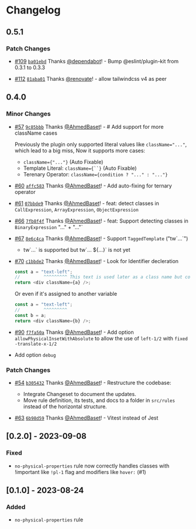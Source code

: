 # Changelog

## 0.5.1

### Patch Changes

- [#109](https://github.com/AhmedBaset/eslint-plugin-rtl-friendly/pull/109) [`ba01ebd`](https://github.com/AhmedBaset/eslint-plugin-rtl-friendly/commit/ba01ebd922366d0ed25d2d7853bf8c9e805354e6) Thanks [@dependabot](https://github.com/apps/dependabot)! - Bump @eslint/plugin-kit from 0.3.1 to 0.3.3

- [#112](https://github.com/AhmedBaset/eslint-plugin-rtl-friendly/pull/112) [`81aba01`](https://github.com/AhmedBaset/eslint-plugin-rtl-friendly/commit/81aba01f877804c036b19cac8afe68bf01c5605f) Thanks [@renovate](https://github.com/apps/renovate)! - allow tailwindcss v4 as peer

## 0.4.0

### Minor Changes

- [#57](https://github.com/AhmedBaset/eslint-plugin-rtl-friendly/pull/57) [`9c85bbb`](https://github.com/AhmedBaset/eslint-plugin-rtl-friendly/commit/9c85bbb0e288ade8a470282ab7a63c6f52bab613) Thanks [@AhmedBaset](https://github.com/AhmedBaset)! - # Add support for more className cases

  Previously the plugin only supported literal values like `className="..."`, which lead to a big miss, Now it supports more cases:

  - `className={"..."}` (Auto Fixable)
  - Template Literal: ` className={``} ` (Auto Fixable)
  - Terenary Operator: `className={condition ? "..." : "..."}`

- [#60](https://github.com/AhmedBaset/eslint-plugin-rtl-friendly/pull/60) [`affc583`](https://github.com/AhmedBaset/eslint-plugin-rtl-friendly/commit/affc583c48778feea27ff068eaa7ae068e8920c3) Thanks [@AhmedBaset](https://github.com/AhmedBaset)! - Add auto-fixing for ternary operator

- [#61](https://github.com/AhmedBaset/eslint-plugin-rtl-friendly/pull/61) [`07bbde9`](https://github.com/AhmedBaset/eslint-plugin-rtl-friendly/commit/07bbde9c715792954c5af91f7426bda66bea5bf7) Thanks [@AhmedBaset](https://github.com/AhmedBaset)! - feat: detect classes in `CallExpression`, `ArrayExpression`, `ObjectExpression`

- [#66](https://github.com/AhmedBaset/eslint-plugin-rtl-friendly/pull/66) [`7fb8f4f`](https://github.com/AhmedBaset/eslint-plugin-rtl-friendly/commit/7fb8f4f7b806c79a8e892632e4321ec6a575149b) Thanks [@AhmedBaset](https://github.com/AhmedBaset)! - feat: Support detecting classes in `BinaryExpression` "..." + "..."`

- [#67](https://github.com/AhmedBaset/eslint-plugin-rtl-friendly/pull/67) [`8e6c4ca`](https://github.com/AhmedBaset/eslint-plugin-rtl-friendly/commit/8e6c4ca519e66611262732e6dbaa5179b1f30980) Thanks [@AhmedBaset](https://github.com/AhmedBaset)! - Support `TaggedTemplate` ("tw\`...`")

  - tw\`...\` is supported but tw\`... ${...}\` is not yet

- [#70](https://github.com/AhmedBaset/eslint-plugin-rtl-friendly/pull/70) [`c1bbde2`](https://github.com/AhmedBaset/eslint-plugin-rtl-friendly/commit/c1bbde25668f3ff8b494a2d47a362aa6c3b717cf) Thanks [@AhmedBaset](https://github.com/AhmedBaset)! - Look for Identifier decleration

  ```js
  const a = "text-left";
  //         ^^^^^^^^^ This text is used later as a class name but contains physical properties such as "text-left". It's better to use logical properties like "test-start" for improved RTL support.
  return <div className={a} />;
  ```

  Or even if it's assigned to another variable

  ```js
  const a = "text-left";
  //         ^^^^^^^^^
  const b = a;
  return <div className={b} />;
  ```

- [#90](https://github.com/AhmedBaset/eslint-plugin-rtl-friendly/pull/90) [`f7fa50a`](https://github.com/AhmedBaset/eslint-plugin-rtl-friendly/commit/f7fa50a8bab6f1ca648c270c6abb745cb1118566) Thanks [@AhmedBaset](https://github.com/AhmedBaset)! - Add option `allowPhysicalInsetWithAbsolute` to allow the use of `left-1/2` with `fixed -translate-x-1/2`

- Add option `debug`

### Patch Changes

- [#54](https://github.com/AhmedBaset/eslint-plugin-rtl-friendly/pull/54) [`b305432`](https://github.com/AhmedBaset/eslint-plugin-rtl-friendly/commit/b305432125e5b911085cc6c1ade88cb2ea3f8111) Thanks [@AhmedBaset](https://github.com/AhmedBaset)! - Restructure the codebase:

  - Integrate Changeset to document the updates.
  - Move rule definition, its tests, and docs to a folder in `src/rules` instead of the horizontal structure.

- [#63](https://github.com/AhmedBaset/eslint-plugin-rtl-friendly/pull/63) [`6b98d59`](https://github.com/AhmedBaset/eslint-plugin-rtl-friendly/commit/6b98d5904908fb023c763393a3f66e0836c20700) Thanks [@AhmedBaset](https://github.com/AhmedBaset)! - Vitest instead of Jest

## [0.2.0] - 2023-09-08

### Fixed

- `no-physical-properties` rule now correctly handles classes with !important like `!pl-1` flag and modifiers like `hover:` (#1)

## [0.1.0] - 2023-08-24

### Added

- `no-physical-properties` rule
